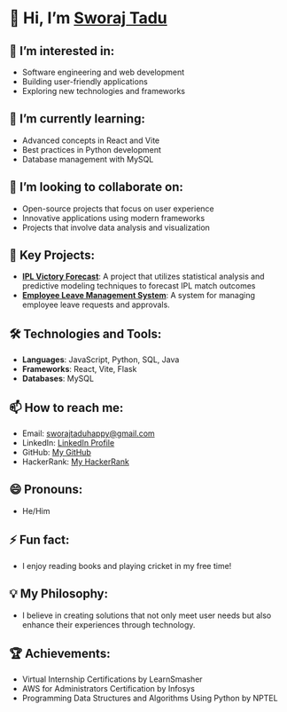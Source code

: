 # 👋 Hi, I’m [Sworaj Tadu](https://github.com/Sworaj2002)

## 👀 I’m interested in:
- Software engineering and web development
- Building user-friendly applications
- Exploring new technologies and frameworks

## 🌱 I’m currently learning:
- Advanced concepts in React and Vite
- Best practices in Python development
- Database management with MySQL

## 💞️ I’m looking to collaborate on:
- Open-source projects that focus on user experience
- Innovative applications using modern frameworks
- Projects that involve data analysis and visualization

## 📂 Key Projects:
- **[IPL Victory Forecast](link-to-your-project)**: A project that utilizes statistical analysis and predictive modeling techniques to forecast IPL match outcomes
- **[Employee Leave Management System](link-to-your-project)**: A system for managing employee leave requests and approvals.

## 🛠️ Technologies and Tools:
- **Languages**: JavaScript, Python, SQL, Java
- **Frameworks**: React, Vite, Flask
- **Databases**: MySQL

## 📫 How to reach me:
- Email: [sworajtaduhappy@gmail.com](mailto:sworajtaduhappy@gmail.com)
- LinkedIn: [LinkedIn Profile](https://www.linkedin.com/in/sworaj-tadu-782886263/)
- GitHub: [My GitHub](https://github.com/Sworaj2002)
- HackerRank: [My HackerRank](https://www.hackerrank.com/profile/sworajtadu)

## 😄 Pronouns:
- He/Him

## ⚡ Fun fact:
- I enjoy reading books and playing cricket in my free time!

## 💡 My Philosophy:
- I believe in creating solutions that not only meet user needs but also enhance their experiences through technology.

## 🏆 Achievements:
- Virtual Internship Certifications by LearnSmasher
- AWS for Administrators Certification by Infosys
- Programming Data Structures and Algorithms Using Python by NPTEL
